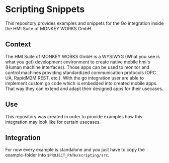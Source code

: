 # Scripting Snippets

This repository provides examples and snippets for the Go integration inside the HMI Suite of MONKEY WORKS GmbH.

## Context
The HMI Suite of MONKEY WORKS GmbH is a WYSIWYG (What you see is what you get) development environment to create native mobile hmi's (Human machine interfaces). Those apps can be used to monitor and control machines providing standardized communication protocols (OPC UA, RapidM2M REST, etc.). 
With the go integration user are able to implement custom go code which is embedded into created mobile apps. That way they can extend and adapt their designed apps for their usecases.  

## Use
This repository was created in order to provide examples how this integration may look like for certain usecases.

## Integration
For now every example is standalone and you just have to copy the example-folder into `$PROJECT_PATH/scripting/src`.

